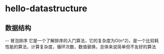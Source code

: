 # hello-datastructure
## 数据结构
-- 冒泡排序 它是一个了解排序的入门算法，它的复杂度为O(n^2)，是一个比较耗性能的算法，计算复杂度，循环次数，数值替换，总体来说简单但不友好的算法
